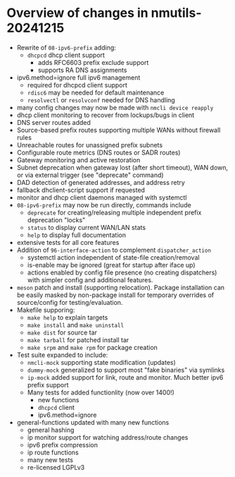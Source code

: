 Overview of changes in nmutils-20241215
=======================================

- Rewrite of `08-ipv6-prefix` adding:
  - `dhcpcd` dhcp client support
    - adds RFC6603 prefix exclude support
    - supports RA DNS assignments
 - ipv6.method=ignore full ipv6 management
    - required for dhcpcd client support
    - `rdisc6` may be needed for default maintenance
    - `resolvectl` or `resolvconf` needed for DNS handling
  - many config changes may now be made with `nmcli device reapply`
  - dhcp client monitoring to recover from lockups/bugs in client
  - DNS server routes added
  - Source-based prefix routes supporting multiple WANs without
    firewall rules
  - Unreachable routes for unassigned prefix subnets
  - Configurable route metrics (DNS routes or SADR routes)
  - Gateway monitoring and active restoration
  - Subnet deprecation when gateway lost (after short timeout), WAN
    down, or via external trigger (see "deprecate" command)
  - DAD detection of generated addresses, and address retry
  - fallback dhclient-script support if requested
  - monitor and dhcp client daemons managed with systemctl
  - `08-ipv6-prefix` may now be run directly, commands include
    - `deprecate` for creating/releasing multiple independent
      prefix deprecation "locks"
    - `status` to display current WAN/LAN stats
    - `help` to display full documentation
  - extensive tests for all core features
- Addition of `96-interface-action` to complement `dispatcher_action`
  - systemctl action independent of state-file creation/removal
  - is-enable may be ignored (great for startup after iface up)
  - actions enabled by config file presence (no creating dispatchers)
  with simpler config and additional features.
- `meson` patch and install (supporting relocation). Package 
  installation can be easily masked by non-package install for
  temporary overrides of source/config for testing/evaluation.
- Makefile supporing:
  - `make help` to explain targets
  - `make install` and `make uninstall`
  - `make dist` for source tar
  - `make tarball` for patched install tar
  - `make srpm` and `make rpm` for package creation
- Test suite expanded to include:
  - `nmcli-mock` supporting state modification (updates)
  - `dummy-mock` generalized to support most "fake binaries" via symlinks
  - `ip-mock` added support for link, route and monitor.  Much better
    ipv6 prefix support
  - Many tests for added functionlity (now over 1400!)
    - new functions
	- `dhcpcd` client
	- ipv6.method=ignore
- general-functions updated with many new functions
  - general hashing
  - ip monitor support for watching address/route changes
  - ipv6 prefix compression
  - ip route functions
  - many new tests
  - re-licensed LGPLv3
